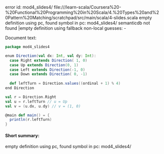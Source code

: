 error id: mod4_slides4/
file://<WORKSPACE>/learn-scala/Coursera%20-%20Functional%20Programming%20in%20Scala/4.%20Types%20and%20Pattern%20Matching/scratchpad/src/main/scala/4-slides.scala
empty definition using pc, found symbol in pc: mod4_slides4/
semanticdb not found
|empty definition using fallback
non-local guesses:
	 -

Document text:

```scala
package mod4_slides4

enum Direction(val dx: Int, val dy: Int):
  case Right extends Direction( 1, 0)
  case Up extends Direction(0, 1)
  case Left extends Direction(-1, 0)
  case Down extends Direction( 0, -1)
  
  def leftTurn = Direction.values((ordinal + 1) % 4)
end Direction

val r = Direction.Right
val u = r.leftTurn // u = Up
val v = (u.dx, u.dy) // v = (1, 0)

@main def main() = {
  println(r.leftTurn)
}
```

#### Short summary: 

empty definition using pc, found symbol in pc: mod4_slides4/